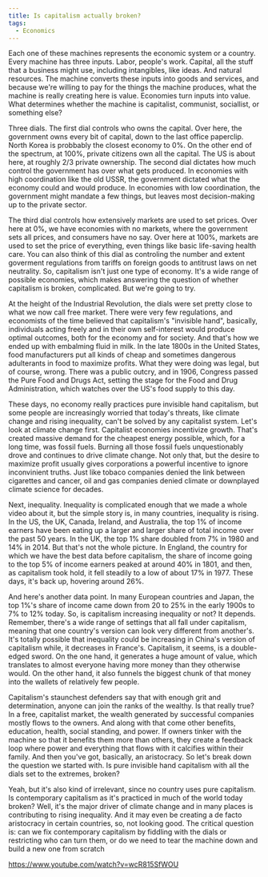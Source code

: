 ```yaml
---
title: Is capitalism actually broken?
tags:
  - Economics
---
```


Each one of these machines represents the economic system or a country. Every machine has three inputs. Labor, people's work. Capital, all the stuff that a business might use, including intangibles, like ideas. And natural resources. The machine converts these inputs into goods and services, and because we're willing to pay for the things the machine produces, what the machine is really creating here is value. Economies turn inputs into value. What determines whether the machine is capitalist, communist, sociallist, or something else?

Three dials. The first dial controls who owns the capital. Over here, the government owns every bit of capital, down to the last office paperclip. North Korea is probbably the closest economy to 0%. On the other end of the spectrum, at 100%, private citizens own all the capital. The US is about here, at roughly 2/3 private ownership. The second dial dictates how much control the government has over what gets produced. In economies with high coordination like the old USSR, the government dictated what the economy could and would produce. In economies with low coordination, the government might mandate a few things, but leaves most decision-making up to the private sector.

The third dial controls how extensively markets are used to set prices. Over here at 0%, we have economies with no markets, where the government sets all prices, and consumers have no say. Over here at 100%, markets are used to set the price of everything, even things like basic life-saving health care. You can also think of this dial as controling the number and extent goverment regulations from tariffs on foreign goods to antitrust laws on net neutrality. So, capitalism isn't just one type of economy. It's a wide range of possible economies, which makes answering the question of whether capitalism is broken, complicated. But we're going to try.

At the height of the Industrial Revolution, the dials were set pretty close to what we now call free market. There were very few regulations, and economists of the time believed that capitalism's "invisible hand", basically, individuals acting freely and in their own self-interest would produce optimal outcomes, both for the economy and for society. And that's how we ended up with embalming fluid in milk. In the late 1800s in the United States, food manufacturers put all kinds of cheap and sometimes dangerous adulterants in food to maximize profits. What they were doing was legal, but of course, wrong. There was a public outcry, and in 1906, Congress passed the Pure Food and Drugs Act, setting the stage for the Food and Drug Administration, which watches over the US's food supply to this day.

These days, no economy really practices pure invisible hand capitalism, but some people are increasingly worried that today's threats, like climate change and rising inequality, can't be solved by any capitalist system. Let's look at climate change first. Capitalist economies incentivize growth. That's created massive demand for the cheapest energy possible, which, for a long time, was fossil fuels. Burning all those fossil fuels unquestionably drove and continues to drive climate change. Not only that, but the desire to maximize profit usually gives corporations a powerful incentive to ignore inconvinient truths. Just like tobaco companies denied the link between cigarettes and cancer, oil and gas companies denied climate or downplayed climate science for decades.

Next, inequality. Inequality is complicated enough that we made a whole video about it, but the simple story is, in many countries, inequality is rising. In the US, the UK, Canada, Ireland, and Australia, the top 1% of income earners have been eating up a larger and larger share of total income over the past 50 years. In the UK, the top 1% share doubled from 7% in 1980 and 14% in 2014. But that's not the whole picture. In England, the country for which we have the best data before capitalism, the share of income going to the top 5% of income earners peaked at around 40% in 1801, and then, as capitalism took hold, it fell steadily to a low of about 17% in 1977. These days, it's back up, hovering around 26%.

And here's another data point. In many European countries and Japan, the top 1%'s share of income came down from 20 to 25% in the early 1900s to 7% to 12% today. So, is capitalism increasing inequality or not? It depends. Remember, there's a wide range of settings that all fall under capitalism, meaning that one country's version can look very different from another's. It's totally possible that inequality could be increasing in China's version of capitalism while, it decreases in France's. Capitalism, it seems, is a double-edged sword. On the one hand, it generates a huge amount of value, which translates to almost everyone having more money than they otherwise would. On the other hand, it also funnels the biggest chunk of that money into the wallets of relatively few people.

Capitalism's staunchest defenders say that with enough grit and determination, anyone can join the ranks of the wealthy. Is that really true? In a free, capitalist market, the wealth generated by successful companies mostly flows to the owners. And along with that come other benefits, education, health, social standing, and power. If owners tinker with the machine so that it benefits them more than others, they create a feedback loop where power and everything that flows with it calcifies within their family. And then you've got, basically, an aristocracy. So let's break down the question we started with. Is pure invisible hand capitalism with all the dials set to the extremes, broken?

Yeah, but it's also kind of irrelevant, since no country uses pure capitalism. Is contemporary capitalism as it's practiced in much of the world today broken? Well, it's the major driver of climate change and in many places is contributing to rising inequality. And it may even be creating a de facto aristocracy in certain countries, so, not looking good. The critical question is: can we fix contemporary capitalism by fiddling with the dials or restricting who can turn them, or do we need to tear the machine down and build a new one from scratch

https://www.youtube.com/watch?v=wcR815SfWOU
